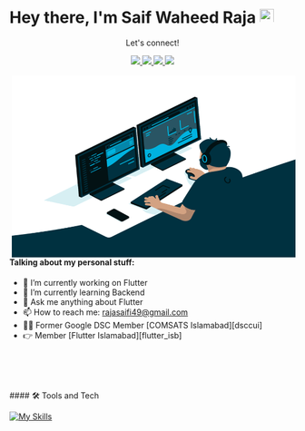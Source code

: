  
 # Hey there, I'm  Saif Waheed Raja <img src="https://media.giphy.com/media/hvRJCLFzcasrR4ia7z/giphy.gif" height="25px" width="25px">



<div align="center">
<p align="center">Let's connect!</p>
<a href="https://www.twitter.com/safuraja7/">
    <img src="https://img.shields.io/badge/Twitter-1DA1F2?style=for-the-badge&logo=twitter&logoColor=white" />
</a>

<a href="https://www.instagram.com/safuraja7/">
    <img src="https://img.shields.io/badge/Instagram-E4405F?style=for-the-badge&logo=instagram&logoColor=white" />
</a>

<a href="https://www.linkedin.com/in/safuraja7/">
    <img src="https://img.shields.io/badge/linkedin-%230077B5.svg?&style=for-the-badge&logo=linkedin&logoColor=white" />
</a>

<a href="https://www.facebook.com/safuraja007/">
    <img src="https://img.shields.io/badge/Facebook-1877F2?style=for-the-badge&logo=facebook&logoColor=white" />
</a>
</div>

<br>


<img align="right" alt="GIF" src="code.gif" width="500" height="320" />

#### Talking about my personal stuff:
- 🔭 I’m currently working on Flutter
- 🌱 I’m currently learning Backend
- 💬 Ask me anything about Flutter 
- 📫 How to reach me: rajasaifi49@gmail.com
- 🙋‍♂️ Former Google DSC Member [COMSATS Islamabad][dsccui]
- 👉 Member [Flutter Islamabad][flutter_isb]

<br>
<br>
<br>
<br>
#### 🛠 Tools and Tech
 
[![My Skills](https://skillicons.dev/icons?i=flutter,dart,firebase,github,git,postman,figma,xd&perline=5)](https://skillicons.dev)

</div>

<br>



